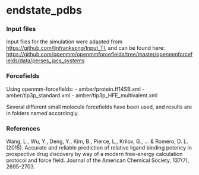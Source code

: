 # endstate_pdbs


### Input files
Input files for the simulation were adapted from https://github.com/linfranksong/Input_TI, and can be found here: https://github.com/openmm/openmmforcefields/tree/master/openmmforcefields/data/perses_jacs_systems

### Forcefields
Using openmm-forcefields:
    - amber/protein.ff14SB.xml 
    - amber/tip3p_standard.xml 
    - amber/tip3p_HFE_multivalent.xml 

Several different small molecule forcefields have been used, and results are in folders named accordingly.

### References
Wang, L., Wu, Y., Deng, Y., Kim, B., Pierce, L., Krilov, G., ... & Romero, D. L. (2015). Accurate and reliable prediction of relative ligand binding potency in prospective drug discovery by way of a modern free-energy calculation protocol and force field. Journal of the American Chemical Society, 137(7), 2695-2703.


